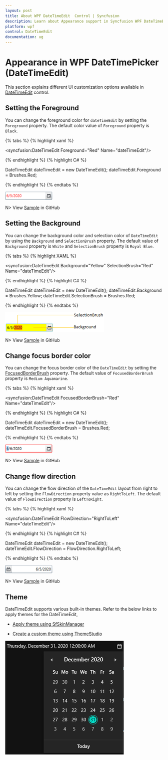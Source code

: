 ```yaml
---
layout: post
title: About WPF DateTimeEdit  Control | Syncfusion
description: Learn about Appearance support in Syncfusion WPF DateTimeEdit  control and more details about the control features.
platform: wpf
control: DateTimeEdit 
documentation: ug
---
```


# Appearance in WPF DateTimePicker (DateTimeEdit)

This section explains different UI customization options available in [DateTimeEdit](https://help.syncfusion.com/cr/wpf/Syncfusion.Windows.Shared.DateTimeEdit.html) control.

## Setting the Foreground

You can change the foreground color for `dateTimeEdit` by setting the `Foreground` property. The default color value of `Foreground` property is `Black`.

{% tabs %}
{% highlight xaml %}

<syncfusion:DateTimeEdit Foreground="Red"
                           Name="dateTimeEdit"/>

{% endhighlight %}
{% highlight C# %}

DateTimeEdit dateTimeEdit = new DateTimeEdit();
dateTimeEdit.Foreground = Brushes.Red;

{% endhighlight %}
{% endtabs %}

![DateTimeEdit with Red foreground](appearance-images/Appearance_Foreground.png)

N> View [Sample](https://github.com/SyncfusionExamples/wpf-datetimepicker-examples/tree/master/Samples/Appearance) in GitHub

## Setting the Background

You can change the background color and selection color of `DateTimeEdit` by using the `Background` and `SelectionBrush` property. The default value of `Background` property is `White` and `SelectionBrush` property is `Royal Blue`.

{% tabs %}
{% highlight XAML %}

<syncfusion:DateTimeEdit Background="Yellow"
                         SelectionBrush="Red"
                         Name="dateTimeEdit"/>

{% endhighlight %}
{% highlight C# %}

DateTimeEdit dateTimeEdit = new DateTimeEdit();
dateTimeEdit.Background = Brushes.Yellow;
dateTimeEdit.SelectionBrush = Brushes.Red;

{% endhighlight %}
{% endtabs %}

![DateTimeEdit with Red background](appearance-images/Appearance_Background.png)

N> View [Sample](https://github.com/SyncfusionExamples/wpf-datetimepicker-examples/tree/master/Samples/Appearance) in GitHub

## Change focus border color

You can change the focus border color of the `DateTimeEdit` by setting the [FocusedBorderBrush](https://help.syncfusion.com/cr/wpf/Syncfusion.Windows.Shared.DateTimeEdit.html#Syncfusion_Windows_Shared_DateTimeEdit_FocusedBorderBrush) property. The default value of `FocusedBorderBrush` property is `Medium Aquamarine`.

{% tabs %}
{% highlight xaml %}

<syncfusion:DateTimeEdit FocusedBorderBrush="Red"
                         Name="dateTimeEdit"/>

{% endhighlight %}
{% highlight C# %}

DateTimeEdit dateTimeEdit = new DateTimeEdit();
dateTimeEdit.FocusedBorderBrush = Brushes.Red;

{% endhighlight %}
{% endtabs %}

![DateTimeEdit with Red focused border](appearance-images/FocusedBorderBrush.png)

N> View [Sample](https://github.com/SyncfusionExamples/wpf-datetimepicker-examples/tree/master/Samples/Appearance) in GitHub

## Change flow direction

You can change the flow direction of the `DateTimeEdit` layout from right to left by setting the `FlowDirection` property value as `RightToLeft`. The default value of `FlowDirection` property is `LeftToRight`.

{% tabs %}
{% highlight xaml %}

<syncfusion:DateTimeEdit FlowDirection="RightToLeft"
                         Name="dateTimeEdit"/>

{% endhighlight %}
{% highlight C# %}

DateTimeEdit dateTimeEdit = new DateTimeEdit();
dateTimeEdit.FlowDirection = FlowDirection.RightToLeft;

{% endhighlight %}
{% endtabs %}

![DateTimeEdit with RightToLeft flow direction](appearance-images/FlowDirection_RightToLeft.png)

N> View [Sample](https://github.com/SyncfusionExamples/wpf-datetimepicker-examples/tree/master/Samples/Appearance) in GitHub

## Theme

DateTimeEdit supports various built-in themes. Refer to the below links to apply themes for the DateTimeEdit,

  * [Apply theme using SfSkinManager](https://help.syncfusion.com/wpf/themes/skin-manager)
	
  * [Create a custom theme using ThemeStudio](https://help.syncfusion.com/wpf/themes/theme-studio#creating-custom-theme)

![Setting theme to WPF DateTimeEdit](Getting-Started_images/wpf-datetimeedit-theme-support.png)